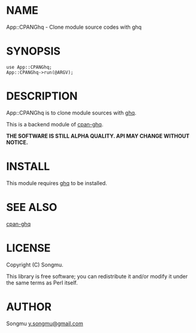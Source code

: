 # NAME

App::CPANGhq - Clone module source codes with ghq

# SYNOPSIS

    use App::CPANGhq;
    App::CPANGhq->run(@ARGV);

# DESCRIPTION

App::CPANGhq is to clone module sources with [ghq](https://github.com/motemen/ghq).

This is a backend module of [cpan-ghq](http://search.cpan.org/perldoc?cpan-ghq).

__THE SOFTWARE IS STILL ALPHA QUALITY. API MAY CHANGE WITHOUT NOTICE.__

# INSTALL

This module requires [ghq](https://github.com/motemen/ghq) to be installed.

# SEE ALSO

[cpan-ghq](http://search.cpan.org/perldoc?cpan-ghq)

# LICENSE

Copyright (C) Songmu.

This library is free software; you can redistribute it and/or modify
it under the same terms as Perl itself.

# AUTHOR

Songmu <y.songmu@gmail.com>
